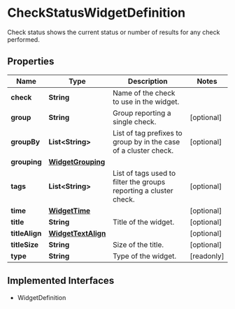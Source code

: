 

# CheckStatusWidgetDefinition

Check status shows the current status or number of results for any check performed.
## Properties

Name | Type | Description | Notes
------------ | ------------- | ------------- | -------------
**check** | **String** | Name of the check to use in the widget. | 
**group** | **String** | Group reporting a single check. |  [optional]
**groupBy** | **List&lt;String&gt;** | List of tag prefixes to group by in the case of a cluster check. |  [optional]
**grouping** | [**WidgetGrouping**](WidgetGrouping.md) |  | 
**tags** | **List&lt;String&gt;** | List of tags used to filter the groups reporting a cluster check. |  [optional]
**time** | [**WidgetTime**](WidgetTime.md) |  |  [optional]
**title** | **String** | Title of the widget. |  [optional]
**titleAlign** | [**WidgetTextAlign**](WidgetTextAlign.md) |  |  [optional]
**titleSize** | **String** | Size of the title. |  [optional]
**type** | **String** | Type of the widget. |  [readonly]


## Implemented Interfaces

* WidgetDefinition


